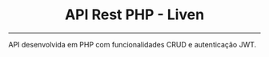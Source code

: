 <div style="margin: 0 auto"><h1 style="text-align:center">API Rest PHP - Liven</h1></center></div>
<hr>
<p>API desenvolvida em PHP com funcionalidades CRUD e autenticação JWT.</p>
